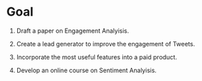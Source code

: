 # Goal

1. Draft a paper on Engagement Analyisis.

2. Create a lead generator to improve the engagement of Tweets.

3. Incorporate the most useful features into a paid product.

4. Develop an online course on Sentiment Analyisis.
